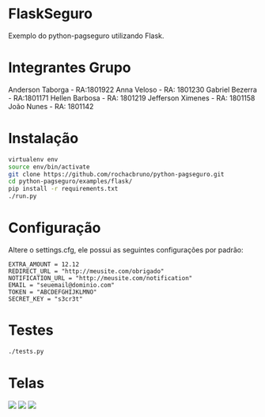 FlaskSeguro
==========
Exemplo do python-pagseguro utilizando Flask.

Integrantes Grupo
==========
Anderson Taborga - RA:1801922
Anna Veloso - RA: 1801230
Gabriel Bezerra - RA:1801171
Hellen Barbosa - RA: 1801219
Jefferson Ximenes - RA: 1801158
João Nunes - RA: 1801142

Instalação
==========

```bash
virtualenv env
source env/bin/activate
git clone https://github.com/rochacbruno/python-pagseguro.git
cd python-pagseguro/examples/flask/
pip install -r requirements.txt
./run.py
```

Configuração
==========
Altere o settings.cfg, ele possui as seguintes configurações por padrão:
```
EXTRA_AMOUNT = 12.12
REDIRECT_URL = "http://meusite.com/obrigado"
NOTIFICATION_URL = "http://meusite.com/notification"
EMAIL = "seuemail@dominio.com"
TOKEN = "ABCDEFGHIJKLMNO"
SECRET_KEY = "s3cr3t"
```


Testes
==========

```bash
./tests.py
```

Telas
==========
![](https://raw.githubusercontent.com/shyba/python-pagseguro/master/examples/flask/screenshots/screen1.png)
![](https://raw.githubusercontent.com/shyba/python-pagseguro/master/examples/flask/screenshots/screen2.png)
![](https://raw.githubusercontent.com/shyba/python-pagseguro/master/examples/flask/screenshots/screen3.png)
